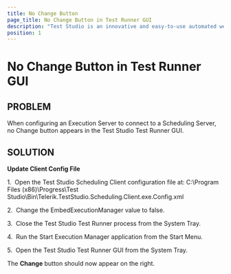 ```yaml
---
title: No Change Button
page_title: No Change Button in Test Runner GUI
description: "Test Studio is an innovative and easy-to-use automated web, WPF and load testing solution. Test Studio tests support essential technologies like ASP.NET AJAX, Silverlight, PHP and MVC. HTML5, Testing framework, functional testing, performance testing, load testing, exploratory testing, manual testing."
position: 1
---
```

# No Change Button in Test Runner GUI

## PROBLEM

 When configuring an Execution Server to connect to a Scheduling Server, no Change button appears in the Test Studio Test Runner GUI. 


## SOLUTION

**Update Client Config File**

1.&nbsp; Open the Test Studio Scheduling Client configuration file at: C:\Program Files (x86)\Progress\Test Studio\Bin\Telerik.TestStudio.Scheduling.Client.exe.Config.xml

 

2.&nbsp; Change the EmbedExecutionManager value to false.

3.&nbsp; Close the Test Studio Test Runner process from the System Tray.

4.&nbsp; Run the Start Execution Manager application from the Start Menu.

5.&nbsp; Open the Test Studio Test Runner GUI from the System Tray.

The **Change** button should now appear on the right.

